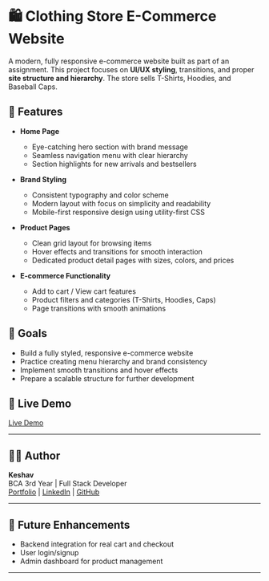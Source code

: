 
# 🛍️ Clothing Store E-Commerce Website

A modern, fully responsive e-commerce website built as part of an assignment. This project focuses on **UI/UX styling**, transitions, and proper **site structure and hierarchy**. The store sells T-Shirts, Hoodies, and Baseball Caps.

## 📌 Features

- **Home Page**  
  - Eye-catching hero section with brand message  
  - Seamless navigation menu with clear hierarchy  
  - Section highlights for new arrivals and bestsellers  

- **Brand Styling**
  - Consistent typography and color scheme  
  - Modern layout with focus on simplicity and readability  
  - Mobile-first responsive design using utility-first CSS  

- **Product Pages**
  - Clean grid layout for browsing items  
  - Hover effects and transitions for smooth interaction  
  - Dedicated product detail pages with sizes, colors, and prices  

- **E-commerce Functionality**
  - Add to cart / View cart features  
  - Product filters and categories (T-Shirts, Hoodies, Caps)  
  - Page transitions with smooth animations  

## 🎯 Goals

- Build a fully styled, responsive e-commerce website  
- Practice creating menu hierarchy and brand consistency  
- Implement smooth transitions and hover effects  
- Prepare a scalable structure for further development

## 🔗 Live Demo

[Live Demo](https://cloth-store-chi.vercel.app/) 

---

## 🧑‍🎓 Author

**Keshav**  
BCA 3rd Year | Full Stack Developer  
[Portfolio](https://keshavdayal-portfolio.vercel.app/) | [LinkedIn](https://www.linkedin.com/in/keshav-dayal/) | [GitHub](https://github.com/yourusername)

---

## 🚀 Future Enhancements

- Backend integration for real cart and checkout  
- User login/signup  
- Admin dashboard for product management

---
